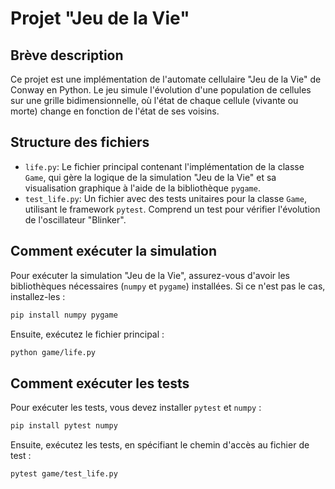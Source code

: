 # Projet "Jeu de la Vie"

## Brève description

Ce projet est une implémentation de l'automate cellulaire "Jeu de la Vie" de Conway en Python. Le jeu simule l'évolution d'une population de cellules sur une grille bidimensionnelle, où l'état de chaque cellule (vivante ou morte) change en fonction de l'état de ses voisins.

## Structure des fichiers

-   `life.py`: Le fichier principal contenant l'implémentation de la classe `Game`, qui gère la logique de la simulation "Jeu de la Vie" et sa visualisation graphique à l'aide de la bibliothèque `pygame`.
-   `test_life.py`: Un fichier avec des tests unitaires pour la classe `Game`, utilisant le framework `pytest`. Comprend un test pour vérifier l'évolution de l'oscillateur "Blinker".

## Comment exécuter la simulation

Pour exécuter la simulation "Jeu de la Vie", assurez-vous d'avoir les bibliothèques nécessaires (`numpy` et `pygame`) installées. Si ce n'est pas le cas, installez-les :

```bash
pip install numpy pygame
```

Ensuite, exécutez le fichier principal :

```bash
python game/life.py
```

## Comment exécuter les tests

Pour exécuter les tests, vous devez installer `pytest` et `numpy` :

```bash
pip install pytest numpy
```

Ensuite, exécutez les tests, en spécifiant le chemin d'accès au fichier de test :

```bash
pytest game/test_life.py
```